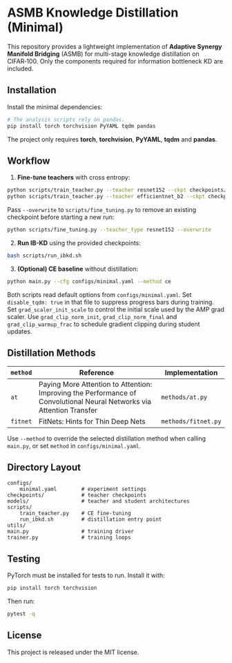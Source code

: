 # ASMB Knowledge Distillation (Minimal)

This repository provides a lightweight implementation of **Adaptive Synergy Manifold Bridging** (ASMB) for multi-stage knowledge distillation on CIFAR‑100. Only the components required for information bottleneck KD are included.

## Installation

Install the minimal dependencies:

```bash
# The analysis scripts rely on pandas.
pip install torch torchvision PyYAML tqdm pandas
```
The project only requires **torch**, **torchvision**, **PyYAML**, **tqdm** and **pandas**.

## Workflow

1. **Fine-tune teachers** with cross entropy:

```bash
python scripts/train_teacher.py --teacher resnet152 --ckpt checkpoints/resnet152_ft.pth
python scripts/train_teacher.py --teacher efficientnet_b2 --ckpt checkpoints/efficientnet_b2_ft.pth
```

Pass `--overwrite` to `scripts/fine_tuning.py` to remove an existing checkpoint
before starting a new run:

```bash
python scripts/fine_tuning.py --teacher_type resnet152 --overwrite
```

2. **Run IB-KD** using the provided checkpoints:

```bash
bash scripts/run_ibkd.sh
```

3. **(Optional) CE baseline** without distillation:

```bash
python main.py --cfg configs/minimal.yaml --method ce
```

Both scripts read default options from `configs/minimal.yaml`.
Set `disable_tqdm: true` in that file to suppress progress bars during training.
Set `grad_scaler_init_scale` to control the initial scale used by the AMP grad
scaler.
Use `grad_clip_norm_init`, `grad_clip_norm_final` and
`grad_clip_warmup_frac` to schedule gradient clipping during student updates.

## Distillation Methods

| `method` | Reference | Implementation |
|---------|-----------|----------------|
| `at` | Paying More Attention to Attention: Improving the Performance of Convolutional Neural Networks via Attention Transfer | `methods/at.py` |
| `fitnet` | FitNets: Hints for Thin Deep Nets | `methods/fitnet.py` |

Use `--method` to override the selected distillation method when calling `main.py`,
or set `method` in `configs/minimal.yaml`.

## Directory Layout

```
configs/
    minimal.yaml        # experiment settings
checkpoints/            # teacher checkpoints
models/                 # teacher and student architectures
scripts/
    train_teacher.py    # CE fine-tuning
    run_ibkd.sh         # distillation entry point
utils/
main.py                 # training driver
trainer.py              # training loops
```

## Testing

PyTorch must be installed for tests to run. Install it with:

```bash
pip install torch torchvision
```

Then run:

```bash
pytest -q
```

## License

This project is released under the MIT license.
